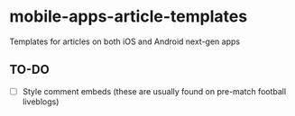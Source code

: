 mobile-apps-article-templates
=============================

Templates for articles on both iOS and Android next-gen apps

## TO-DO

- [ ] Style comment embeds (these are usually found on pre-match football liveblogs)